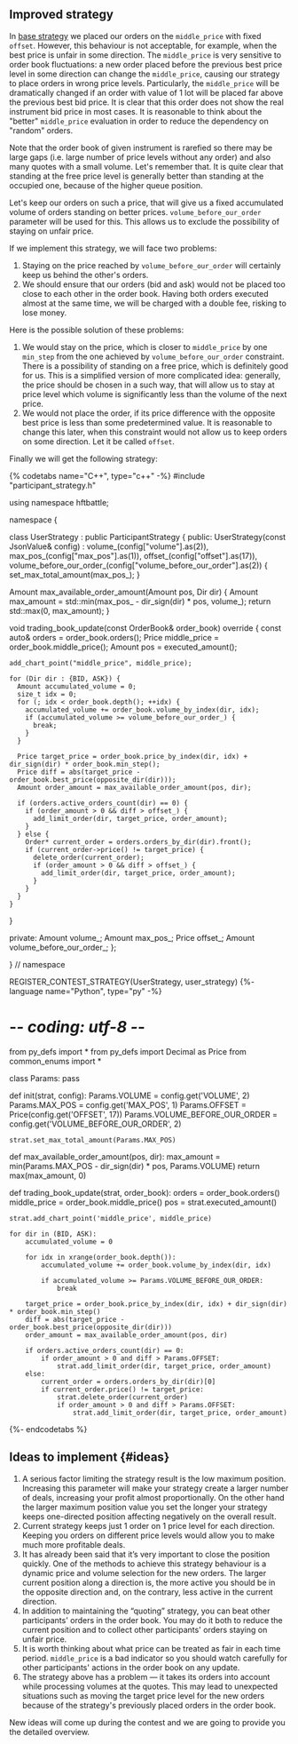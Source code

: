 ## Improved strategy

In [base strategy](base_strategy.md) we placed our orders on the `middle_price` with fixed `offset`.
However, this behaviour is not acceptable, for example, when the best price is unfair in some direction.
The `middle_price` is very sensitive to order book fluctuations: a new order placed before the previous best price level in some direction can change the `middle_price`, causing our strategy to place orders in wrong price levels.
Particularly, the `middle_price` will be dramatically changed if an order with value of 1 lot will be placed far above the previous best bid price.
It is clear that this order does not show the real instrument bid price in most cases.
It is reasonable to think about the "better" `middle_price` evaluation in order to reduce the dependency on "random" orders.


Note that the order book of given instrument is rarefied so there may be large gaps (i.e. large number of price levels without any order) and also many quotes with a small volume.
Let's remember that.
It is quite clear that standing at the free price level is generally better than standing at the occupied one, because of the higher queue position.

Let's keep our orders on such a price, that will give us a fixed accumulated volume of orders standing on better prices.
`volume_before_our_order` parameter will be used for this.
This allows us to exclude the possibility of staying on unfair price.

If we implement this strategy, we will face two problems:

1. Staying on the price reached by `volume_before_our_order` will certainly keep us behind the other's orders.
2. We should ensure that our orders (bid and ask) would not be placed too close to each other in the order book.
  Having both orders executed almost at the same time, we will be charged with a double fee, risking to lose money.

Here is the possible solution of these problems:

1. We would stay on the price, which is closer to `middle_price` by one `min_step` from the one achieved by `volume_before_our_order` constraint.
  There is a possibility of standing on a free price, which is definitely good for us.
  This is a simplified version of more complicated idea:
  generally, the price should be chosen in a such way, that will allow us to stay at price level which volume is significantly less than the volume of the next price.
2. We would not place the order, if its price difference with the opposite best price is less than some predetermined value.
  It is reasonable to change this later, when this constraint would not allow us to keep orders on some direction.
  Let it be called `offset`.

Finally we will get the following strategy:

{% codetabs name="C++", type="c++" -%}
#include "participant_strategy.h"

using namespace hftbattle;

namespace {

class UserStrategy : public ParticipantStrategy {
public:
  UserStrategy(const JsonValue& config) :
      volume_(config["volume"].as<Amount>(2)),
      max_pos_(config["max_pos"].as<Amount>(1)),
      offset_(config["offset"].as<Price>(17)),
      volume_before_our_order_(config["volume_before_our_order"].as<Amount>(2)) {
    set_max_total_amount(max_pos_);
  }

  Amount max_available_order_amount(Amount pos, Dir dir) {
    Amount max_amount = std::min(max_pos_ - dir_sign(dir) * pos, volume_);
    return std::max(0, max_amount);
  }

  void trading_book_update(const OrderBook& order_book) override {
    const auto& orders = order_book.orders();
    Price middle_price = order_book.middle_price();
    Amount pos = executed_amount();

    add_chart_point("middle_price", middle_price);

    for (Dir dir : {BID, ASK}) {
      Amount accumulated_volume = 0;
      size_t idx = 0;
      for (; idx < order_book.depth(); ++idx) {
        accumulated_volume += order_book.volume_by_index(dir, idx);
        if (accumulated_volume >= volume_before_our_order_) {
          break;
        }
      }

      Price target_price = order_book.price_by_index(dir, idx) + dir_sign(dir) * order_book.min_step();
      Price diff = abs(target_price - order_book.best_price(opposite_dir(dir)));
      Amount order_amount = max_available_order_amount(pos, dir);

      if (orders.active_orders_count(dir) == 0) {
        if (order_amount > 0 && diff > offset_) {
          add_limit_order(dir, target_price, order_amount);
        }
      } else {
        Order* current_order = orders.orders_by_dir(dir).front();
        if (current_order->price() != target_price) {
          delete_order(current_order);
          if (order_amount > 0 && diff > offset_) {
            add_limit_order(dir, target_price, order_amount);
          }
        }
      }
    }
  }

private:
  Amount volume_;
  Amount max_pos_;
  Price offset_;
  Amount volume_before_our_order_;
};

}  // namespace

REGISTER_CONTEST_STRATEGY(UserStrategy, user_strategy)
{%- language name="Python", type="py" -%}
# -*- coding: utf-8 -*-

from py_defs import *
from py_defs import Decimal as Price
from common_enums import *


class Params:
    pass


def init(strat, config):
    Params.VOLUME = config.get('VOLUME', 2)
    Params.MAX_POS = config.get('MAX_POS', 1)
    Params.OFFSET = Price(config.get('OFFSET', 17))
    Params.VOLUME_BEFORE_OUR_ORDER = config.get('VOLUME_BEFORE_OUR_ORDER', 2)

    strat.set_max_total_amount(Params.MAX_POS)


def max_available_order_amount(pos, dir):
    max_amount = min(Params.MAX_POS - dir_sign(dir) * pos, Params.VOLUME)
    return max(max_amount, 0)


def trading_book_update(strat, order_book):
    orders = order_book.orders()
    middle_price = order_book.middle_price()
    pos = strat.executed_amount()

    strat.add_chart_point('middle_price', middle_price)

    for dir in (BID, ASK):
        accumulated_volume = 0

        for idx in xrange(order_book.depth()):
            accumulated_volume += order_book.volume_by_index(dir, idx)

            if accumulated_volume >= Params.VOLUME_BEFORE_OUR_ORDER:
                break

        target_price = order_book.price_by_index(dir, idx) + dir_sign(dir) * order_book.min_step()
        diff = abs(target_price - order_book.best_price(opposite_dir(dir)))
        order_amount = max_available_order_amount(pos, dir)

        if orders.active_orders_count(dir) == 0:
            if order_amount > 0 and diff > Params.OFFSET:
                strat.add_limit_order(dir, target_price, order_amount)
        else:
            current_order = orders.orders_by_dir(dir)[0]
            if current_order.price() != target_price:
                strat.delete_order(current_order)
                if order_amount > 0 and diff > Params.OFFSET:
                    strat.add_limit_order(dir, target_price, order_amount)
{%- endcodetabs %}

## Ideas to implement {#ideas}

1. A serious factor limiting the strategy result is the low maximum position.
  Increasing this parameter will make your strategy create a larger number of deals, increasing your profit almost proportionally.
  On the other hand the larger maximum position value you set the longer your strategy keeps one-directed position affecting negatively on the overall result.
2. Current strategy keeps just 1 order on 1 price level for each direction.
  Keeping you orders on different price levels would allow you to make much more profitable deals.
3. It has already been said that it’s very important to close the position quickly.
  One of the methods to achieve this strategy behaviour is a dynamic price and volume selection for the new orders.
  The larger current position along a direction is, the more active you should be in the opposite direction and, on the contrary, less active in the current direction.
4. In addition to maintaining the “quoting” strategy, you can beat other participants' orders in the order book.
  You may do it both to reduce the current position and to collect other participants' orders staying on unfair price.
5. It is worth thinking about what price can be treated as fair in each time period.
  `middle_price` is a bad indicator so you should watch carefully for other participants' actions in the order book on any update.
6. The strategy above has a problem — it takes its orders into account while processing volumes at the quotes.
  This may lead to unexpected situations such as moving the target price level for the new orders because of the strategy's previously placed orders in the order book.

New ideas will come up during the contest and we are going to provide you the detailed overview.
